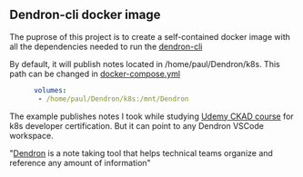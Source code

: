 ## Dendron-cli docker image

The puprose of this project is to create a self-contained docker image with all the dependencies needed to run the [dendron-cli](https://wiki.dendron.so/notes/RjBkTbGuKCXJNuE4dyV6G/)  

By default, it will publish notes located in /home/paul/Dendron/k8s. This path can be changed in [docker-compose.yml](./docker-compose.ym)
```yaml
      volumes:
       - /home/paul/Dendron/k8s:/mnt/Dendron
```
The example publishes notes I took while studying [Udemy CKAD course](https://www.udemy.com/course/certified-kubernetes-application-developer/) for k8s developer certification. But it can point to any Dendron VSCode workspace.

"[Dendron](https://wiki.dendron.so/) is a note taking tool that helps technical teams organize and reference any amount of information"
